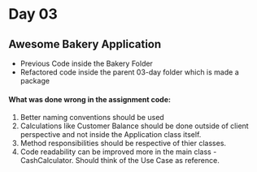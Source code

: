 # Day 03

## Awesome Bakery Application

- Previous Code inside the Bakery Folder
- Refactored code inside the parent 03-day folder which is made a package

#### **What was done wrong in the assignment code:**

1. Better naming conventions should be used
2. Calculations like Customer Balance should be done outside of client perspective and not inside the Application class itself.  
3. Method responsibilities should be respective of thier classes. 
4. Code readability can be improved more in the main class - CashCalculator. Should think of the Use Case as reference.
